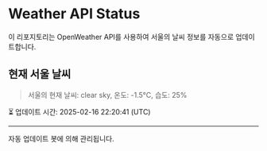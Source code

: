 
# Weather API Status

이 리포지토리는 OpenWeather API를 사용하여 서울의 날씨 정보를 자동으로 업데이트합니다.

## 현재 서울 날씨
> 서울의 현재 날씨: clear sky, 온도: -1.5°C, 습도: 25%

⏳ 업데이트 시간: 2025-02-16 22:20:41 (UTC)

---
자동 업데이트 봇에 의해 관리됩니다.
